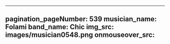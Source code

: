 ------
pagination_pageNumber: 539
musician_name: Folami
band_name: Chic
img_src: images/musician0548.png
onmouseover_src: 
------